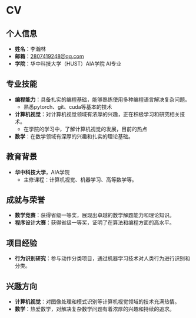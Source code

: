 # CV

## 个人信息
- **姓名**：李瀚林
- **邮箱**：2807419248@qq.com
- **学院**：华中科技大学（HUST）AIA学院 AI专业

## 专业技能
- **编程能力**：具备扎实的编程基础，能够熟练使用多种编程语言解决复杂问题。
    - 熟悉pytorch、git、cuda等基本的技术
- **计算机视觉**：对计算机视觉领域有浓厚的兴趣，正在积极学习和研究相关技术。
    - 在学院的学习中，了解计算机视觉的发展，目前的热点
- **数学**：在数学领域有深厚的兴趣和扎实的理论基础。

## 教育背景
- **华中科技大学**，AIA学院
  - 主修课程：计算机视觉、机器学习、高等数学等。

## 成就与荣誉
- **数学竞赛**：获得省级一等奖，展现出卓越的数学解题能力和理论知识。
- **程序设计大赛**：获得省级一等奖，证明了在算法和编程方面的高水平。

## 项目经验
- **行为识别研究**：参与动作分类项目，通过机器学习技术对人类行为进行识别和分类。

## 兴趣方向
- **计算机视觉**：对图像处理和模式识别等计算机视觉领域的技术充满热情。
- **数学**：热爱数学，对解决复杂数学问题有着浓厚的兴趣和持续的追求。